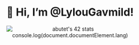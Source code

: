 <div align="center" style="display: grid; place-content: center;">
  <h1>👋 Hi, I’m @LylouGavmild!</h1>
  <img src="https://badge.mediaplus.ma/starryblue/abutet?1337Badge=off&UM6P=off" alt="abutet's 42 stats"/>
  console.log(document.documentElement.lang)
</div>
